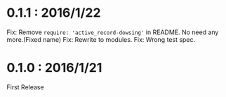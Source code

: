 # 0.1.1 : 2016/1/22

Fix: Remove `require: 'active_record-dowsing'` in README. No need any more.(Fixed name)
Fix: Rewrite to modules.
Fix: Wrong test spec.

# 0.1.0 : 2016/1/21

First Release

